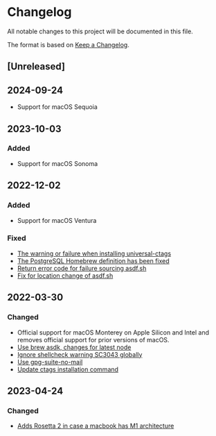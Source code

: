 # Changelog
All notable changes to this project will be documented in this file.

The format is based on [Keep a Changelog](https://keepachangelog.com/en/1.0.0/).

## [Unreleased]

## 2024-09-24

* Support for macOS Sequoia

## 2023-10-03

### Added

* Support for macOS Sonoma

## 2022-12-02

### Added

* Support for macOS Ventura

### Fixed

* [The warning or failure when installing universal-ctags](https://github.com/thoughtbot/laptop/pull/623)
* [The PostgreSQL Homebrew definition has been fixed](https://github.com/thoughtbot/laptop/pull/612)
* [Return error code for failure sourcing asdf.sh](https://github.com/thoughtbot/laptop/pull/620)
* [Fix for location change of asdf.sh](https://github.com/thoughtbot/laptop/pull/622)

## 2022-03-30

### Changed

* Official support for macOS Monterey on Apple Silicon and Intel and removes official support for prior versions of macOS.
* [Use brew asdk, changes for latest node](https://github.com/thoughtbot/laptop/pull/608)
* [Ignore shellcheck warning SC3043 globally](https://github.com/thoughtbot/laptop/pull/606)
* [Use gpg-suite-no-mail](https://github.com/thoughtbot/laptop/pull/607)
* [Update ctags installation command](https://github.com/thoughtbot/laptop/pull/586)

## 2023-04-24

### Changed

* [Adds Rosetta 2 in case a macbook has M1 architecture](https://github.com/thoughtbot/laptop/pull/628)